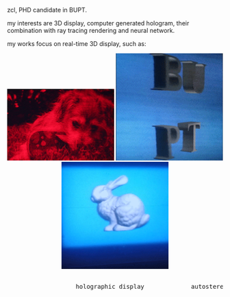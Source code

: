 zcl, PHD candidate in BUPT. 

my interests are 3D display, computer generated hologram, their combination with ray tracing rendering and neural network.

my works focus on real-time 3D display, such as:

<div align=center>

<img src="https://github.com/flyingwolfz/flyingwolfz/blob/main/holo.gif" width="250px">
<img src="https://github.com/flyingwolfz/flyingwolfz/blob/main/lens.gif" width="250px">
<img src="https://github.com/flyingwolfz/flyingwolfz/blob/main/lightfield.gif" width="250px">

</div>

<pre>

                   holographic display             autostereoscopic 3D display           light field display

</pre>



<!---
flyingwolfz/flyingwolfz is a ✨ special ✨ repository because its `README.md` (this file) appears on your GitHub profile.
You can click the Preview link to take a look at your changes.
--->
